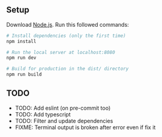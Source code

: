## Setup
Download [Node.js](https://nodejs.org/en/download/).
Run this followed commands:

``` bash
# Install dependencies (only the first time)
npm install

# Run the local server at localhost:8080
npm run dev

# Build for production in the dist/ directory
npm run build
```

## TODO
* TODO: Add eslint (on pre-commit too)
* TODO: Add typescript
* TODO: Filter and update dependencies
* FIXME: Terminal output is broken after error even if fix it